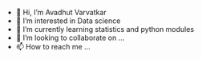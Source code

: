- 👋 Hi, I’m Avadhut Varvatkar
- 👀 I’m interested in Data science
- 🌱 I’m currently learning statistics and python modules
- 💞️ I’m looking to collaborate on ...
- 📫 How to reach me ...

<!---
Trevino20/Trevino20 is a ✨ special ✨ repository because its `README.md` (this file) appears on your GitHub profile.
You can click the Preview link to take a look at your changes.
--->
